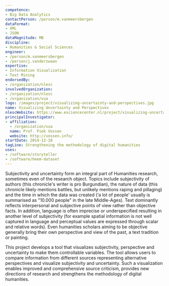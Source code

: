 ```yaml
---
competence:
- Big Data Analytics
contactPerson: /person/m.vanmeersbergen
dataFormat:
- XML
- JSON
dataMagnitude: MB
discipline:
- Humanities & Social Sciences
engineer:
- /person/m.vanmeersbergen
- /person/j.vanderzwaan
expertise:
- Information Visualization
- Text Mining
endorsedBy:
- /organization/nlesc
involvedOrganization:
- /organization/nlesc
- /organization/vua
logo: /images/project/visualizing-uncertainty-and-perspectives.jpg
name: Visualizing Uncertainty and Perspectives
nlescWebsite: https://www.esciencecenter.nl/project/visualizing-uncertainty-and-perspectives
principalInvestigator:
- affiliation:
  - /organization/vua
  name: Prof. Piek Vossen
  website: http://vossen.info/
startDate: 2014-12-18
tagLine: Strengthening the methodology of digital humanities
uses:
- /software/storyteller
- /software/heem-dataset
---
```

Subjectivity and uncertainty form an integral part of Humanities research, sometimes even of the research object. Topics include subjectivity of authors (this chronicle's writer is pro Burgundian), the nature of data (this chronicle likely mentions battles, but unlikely mentions raping and pillaging) and the time in which the data was created (‘a lot of people' usually is summarised as "10.000 people" in the late Middle-Ages). Text dominantly reflects interpersonal and subjective points of view rather than objective facts. In addition, language is often imprecise or underspecified resulting in another level of subjectivity (for example spatial information is not well captured in language and perceptual values are expressed through scalar and relative words). Even humanities scholars aiming to be objective generally bring their own perspective and view of the past, a text tradition or painting.

This project develops a tool that visualizes subjectivity, perspective and uncertainty to make them controllable variables. The tool allows users to compare information from different sources representing alternative perspectives and visualize subjectivity and uncertainty. Such a visualization enables improved and comprehensive source criticism, provides new directions of research and strengthens the methodology of digital humanities.
